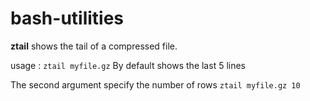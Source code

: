 # bash-utilities

**ztail** shows the tail of a compressed file.

usage : 
`ztail myfile.gz`
  By default shows the last 5 lines

The second argument specify the number of rows 
`ztail myfile.gz 10` 

